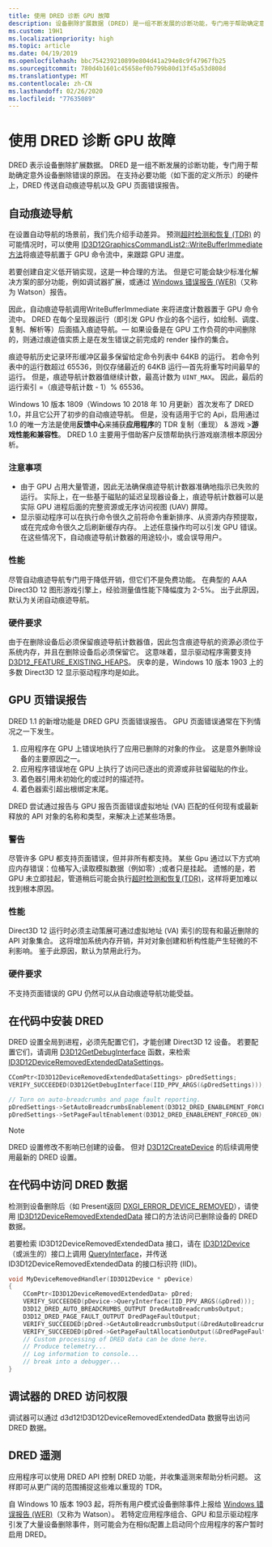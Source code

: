 ```yaml
---
title: 使用 DRED 诊断 GPU 故障
description: 设备删除扩展数据 (DRED) 是一组不断发展的诊断功能，专门用于帮助确定意外设备删除错误的原因。
ms.custom: 19H1
ms.localizationpriority: high
ms.topic: article
ms.date: 04/19/2019
ms.openlocfilehash: bbc754239210899e804d41a294e8c9f47967fb25
ms.sourcegitcommit: 780d4b1601c45658ef0b799b80d13f45a53d808d
ms.translationtype: MT
ms.contentlocale: zh-CN
ms.lasthandoff: 02/26/2020
ms.locfileid: "77635089"
---
```

# <a name="use-dred-to-diagnose-gpu-faults"></a>使用 DRED 诊断 GPU 故障
DRED 表示设备删除扩展数据。 DRED 是一组不断发展的诊断功能，专门用于帮助确定意外设备删除错误的原因。 在支持必要功能（如下面的定义所示）的硬件上，DRED 传送自动痕迹导航以及 GPU 页面错误报告。

## <a name="auto-breadcrumbs"></a>自动痕迹导航
在设置自动导航的场景前，我们先介绍手动差异。 预测[超时检测和恢复 (TDR)](/windows-hardware/drivers/display/timeout-detection-and-recovery) 的可能情况时，可以使用 [ID3D12GraphicsCommandList2::WriteBufferImmediate 方法](/windows/desktop/api/d3d12/nf-d3d12-id3d12graphicscommandlist2-writebufferimmediate)将痕迹导航置于 GPU 命令流中，来跟踪 GPU 进度。

若要创建自定义低开销实现，这是一种合理的方法。 但是它可能会缺少标准化解决方案的部分功能，例如调试器扩展，或通过 [Windows 错误报告 (WER)](/windows/desktop/wer/windows-error-reporting)（又称为 Watson）报告。

因此，自动痕迹导航调用WriteBufferImmediate 来将进度计数器置于 GPU 命令流中。 DRED 在每个呈现器运行（即引发 GPU 作业的各个运行，如绘制、调度、复制、解析等）后面插入痕迹导航。&mdash; 如果设备是在 GPU 工作负荷的中间删除的，则通过痕迹值实质上是在发生错误之前完成的 render 操作的集合。

痕迹导航历史记录环形缓冲区最多保留给定命令列表中 64KB 的运行。 若命令列表中的运行数超过 65536，则仅存储最近的 64KB 运行&mdash;首先将重写时间最早的运行。 但是，痕迹导航计数器值继续计数，最高计数为 `UINT_MAX`。 因此，最后的运行索引 =（痕迹导航计数 - 1）% 65536。

Windows 10 版本 1809（Windows 10 2018 年 10 月更新）首次发布了 DRED 1.0，并且它公开了初步的自动痕迹导航。 但是，没有适用于它的 Api，启用通过1.0 的唯一方法是使用**反馈中心**来捕获**应用程序**的 TDR 复制（重现） & 游戏 \>**游戏性能和兼容性**。 DRED 1.0 主要用于借助客户反馈帮助执行游戏崩溃根本原因分析。
### <a name="caveats"></a>注意事项
- 由于 GPU 占用大量管道，因此无法确保痕迹导航计数器准确地指示已失败的运行。 实际上，在一些基于磁贴的延迟呈现器设备上，痕迹导航计数器可以是实际 GPU 进程后面的完整资源或无序访问视图 (UAV) 屏障。
- 显示驱动程序可以在执行命令很久之前将命令重新排序、从资源内存预提取，或在完成命令很久之后刷新缓存内存。 上述任意操作均可以引发 GPU 错误。 在这些情况下，自动痕迹导航计数器的用途较小，或会误导用户。
### <a name="performance"></a>性能
尽管自动痕迹导航专门用于降低开销，但它们不是免费功能。 在典型的 AAA Direct3D 12 图形游戏引擎上，经验测量值性能下降幅度为 2-5%。 出于此原因，默认为关闭自动痕迹导航。
### <a name="hardware-requirements"></a>硬件要求
由于在删除设备后必须保留痕迹导航计数器值，因此包含痕迹导航的资源必须位于系统内存，并且在删除设备后必须保留它。 这意味着，显示驱动程序需要支持 [D3D12_FEATURE_EXISTING_HEAPS](/windows/desktop/api/d3d12/ne-d3d12-d3d12_feature)。 庆幸的是，Windows 10 版本 1903 上的多数 Direct3D 12 显示驱动程序均是如此。
## <a name="gpu-page-fault-reporting"></a>GPU 页错误报告
DRED 1.1 的新增功能是 DRED GPU 页面错误报告。 GPU 页面错误通常在下列情况之一下发生。

1. 应用程序在 GPU 上错误地执行了应用已删除的对象的作业。 这是意外删除设备的主要原因之一。
2. 应用程序错误地在 GPU 上执行了访问已逐出的资源或非驻留磁贴的作业。
3. 着色器引用未初始化的或过时的描述符。
3. 着色器索引超出根绑定末尾。

DRED 尝试通过报告与 GPU 报告页面错误虚拟地址 (VA) 匹配的任何现有或最新释放的 API 对象的名称和类型，来解决上述某些场景。

### <a name="caveat"></a>警告
尽管许多 GPU 都支持页面错误，但并非所有都支持。 某些 Gpu 通过以下方式响应内存错误：位桶写入;读取模拟数据（例如零）;或者只是挂起。 遗憾的是，若 GPU 未立即挂起，管道稍后可能会执行[超时检测和恢复(TDR)](/windows-hardware/drivers/display/timeout-detection-and-recovery)，这样将更加难以找到根本原因。

### <a name="performance"></a>性能
Direct3D 12 运行时必须主动策展可通过虚拟地址 (VA) 索引的现有和最近删除的 API 对象集合。 这将增加系统内存开销，并对对象创建和析构性能产生轻微的不利影响。 鉴于此原因，默认为禁用此行为。

### <a name="hardware-requirements"></a>硬件要求
不支持页面错误的 GPU 仍然可以从自动痕迹导航功能受益。

## <a name="setting-up-dred-in-code"></a>在代码中安装 DRED
DRED 设置全局到进程，必须先配置它们，才能创建 Direct3D 12 设备。 若要配置它们，请调用 [D3D12GetDebugInterface](/windows/desktop/api/d3d12/nf-d3d12-d3d12getdebuginterface) 函数，来检索 [ID3D12DeviceRemovedExtendedDataSettings](/windows/desktop/api/d3d12/nn-d3d12-id3d12deviceremovedextendeddatasettings)。

```cpp
CComPtr<ID3D12DeviceRemovedExtendedDataSettings> pDredSettings;
VERIFY_SUCCEEDED(D3D12GetDebugInterface(IID_PPV_ARGS(&pDredSettings)));

// Turn on auto-breadcrumbs and page fault reporting.
pDredSettings->SetAutoBreadcrumbsEnablement(D3D12_DRED_ENABLEMENT_FORCED_ON);
pDredSettings->SetPageFaultEnablement(D3D12_DRED_ENABLEMENT_FORCED_ON);
```

> [!NOTE]
> DRED 设置修改不影响已创建的设备。 但对 [D3D12CreateDevice](/windows/desktop/api/d3d12/nf-d3d12-d3d12createdevice) 的后续调用使用最新的 DRED 设置。

## <a name="accessing-dred-data-in-code"></a>在代码中访问 DRED 数据
检测到设备删除后（如 Present返回 [DXGI_ERROR_DEVICE_REMOVED](/windows/desktop/com/com-error-codes-10)），请使用 [ID3D12DeviceRemovedExtendedData](/windows/desktop/api/d3d12/nn-d3d12-id3d12deviceremovedextendeddata) 接口的方法访问已删除设备的 DRED 数据。

若要检索 ID3D12DeviceRemovedExtendedData 接口，请在 [ID3D12Device](/windows/desktop/api/unknwn/nf-unknwn-iunknown-queryinterface(refiid_void)) （或派生的）接口上调用 [QueryInterface](/windows/win32/api/d3d12/nn-d3d12-id3d12device)，并传送 ID3D12DeviceRemovedExtendedData 的接口标识符 (IID)。

```cpp
void MyDeviceRemovedHandler(ID3D12Device * pDevice)
{
    CComPtr<ID3D12DeviceRemovedExtendedData> pDred;
    VERIFY_SUCCEEDED(pDevice->QueryInterface(IID_PPV_ARGS(&pDred)));
    D3D12_DRED_AUTO_BREADCRUMBS_OUTPUT DredAutoBreadcrumbsOutput;
    D3D12_DRED_PAGE_FAULT_OUTPUT DredPageFaultOutput;
    VERIFY_SUCCEEDED(pDred->GetAutoBreadcrumbsOutput(&DredAutoBreadcrumbsOutput));
    VERIFY_SUCCEEDED(pDred->GetPageFaultAllocationOutput(&DredPageFaultOutput));
    // Custom processing of DRED data can be done here.
    // Produce telemetry...
    // Log information to console...
    // break into a debugger...
}
```

## <a name="debugger-access-to-dred"></a>调试器的 DRED 访问权限
调试器可以通过 d3d12!D3D12DeviceRemovedExtendedData 数据导出访问 DRED 数据。

## <a name="dred-telemetry"></a>DRED 遥测
应用程序可以使用 DRED API 控制 DRED 功能，并收集遥测来帮助分析问题。 这样即可从更广阔的范围捕捉这些难以重现的 TDR。

自 Windows 10 版本 1903 起，将所有用户模式设备删除事件上报给 [Windows 错误报告 (WER)](/windows/desktop/wer/windows-error-reporting)（又称为 Watson）。 若特定应用程序组合、GPU 和显示驱动程序引发了大量设备删除事件，则可能会为在相似配置上启动同个应用程序的客户暂时启用 DRED。
